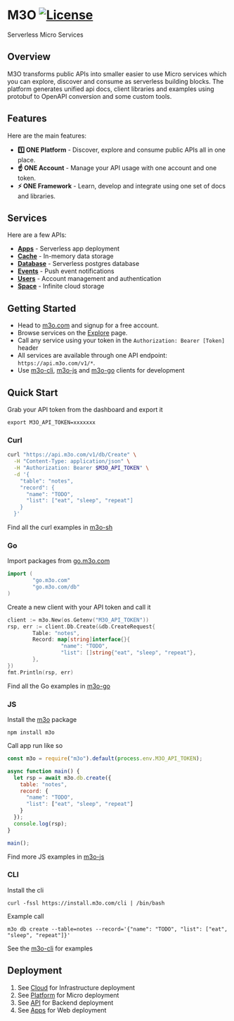 # M3O [![License](https://img.shields.io/:license-apache-blue.svg)](https://opensource.org/licenses/Apache-2.0)

Serverless Micro Services 

## Overview

M3O transforms public APIs into smaller easier to use Micro services which you can explore, discover and consume 
as serverless building blocks. The platform generates unified api docs, client libraries and examples using protobuf to OpenAPI conversion and some custom tools. 

## Features

Here are the main features:

- **1️⃣ ONE Platform** - Discover, explore and consume public APIs all in one place. 
- **☝️ ONE Account** - Manage your API usage with one account and one token.
- **⚡ ONE Framework** - Learn, develop and integrate using one set of docs and libraries.

## Services

Here are a few APIs:

- [**Apps**](https://m3o.com/app) - Serverless app deployment
- [**Cache**](https://m3o.com/cache) - In-memory data storage
- [**Database**](https://m3o.com/db) - Serverless postgres database 
- [**Events**](https://m3o.com/event) - Push event notifications
- [**Users**](https://m3o.com/user) - Account management and authentication 
- [**Space**](https://m3o.com/space) - Infinite cloud storage

## Getting Started

- Head to [m3o.com](https://m3o.com) and signup for a free account.
- Browse services on the [Explore](https://m3o.com/explore) page.
- Call any service using your token in the `Authorization: Bearer [Token]` header
- All services are available through one API endpoint: `https://api.m3o.com/v1/*`.
- Use [m3o-cli](https://github.com/m3o/m3o-cli), [m3o-js](https://github.com/m3o/m3o-js) and [m3o-go](https://github.com/m3o/m3o-go) clients for development

## Quick Start

Grab your API token from the dashboard and export it

```
export M3O_API_TOKEN=xxxxxxx
```

### Curl

```bash
curl "https://api.m3o.com/v1/db/Create" \
  -H "Content-Type: application/json" \
  -H "Authorization: Bearer $M3O_API_TOKEN" \
  -d '{
    "table": "notes",
    "record": {
      "name": "TODO",
      "list": ["eat", "sleep", "repeat"]
    }
  }'
```

Find all the curl examples in [m3o-sh](https://github.com/m3o/m3o-sh)

### Go

Import packages from [go.m3o.com](https://pkg.go.dev/go.m3o.com)

```go
import (
        "go.m3o.com"
        "go.m3o.com/db"
)
```

Create a new client with your API token and call it

```go
client := m3o.New(os.Getenv("M3O_API_TOKEN"))
rsp, err := client.Db.Create(&db.CreateRequest{
        Table: "notes",
        Record: map[string]interface{}{
                 "name": "TODO",
                 "list": []string{"eat", "sleep", "repeat"},
        },
})
fmt.Println(rsp, err)
```

Find all the Go examples in [m3o-go](https://github.com/m3o/m3o-go)

### JS

Install the [m3o](https://www.npmjs.com/package/m3o) package

```
npm install m3o
```

Call app run like so

```javascript
const m3o = require("m3o").default(process.env.M3O_API_TOKEN);

async function main() {
  let rsp = await m3o.db.create({
    table: "notes",
    record: {
      "name": "TODO",
      "list": ["eat", "sleep", "repeat"]
    }
  });
  console.log(rsp);
}

main();
```

Find more JS examples in [m3o-js](https://github.com/m3o/m3o-js)

### CLI

Install the cli

```
curl -fssl https://install.m3o.com/cli | /bin/bash
```

Example call

```
m3o db create --table=notes --record='{"name": "TODO", "list": ["eat", "sleep", "repeat"]}'
```

See the [m3o-cli](https://github.com/m3o/m3o-cli/tree/main/examples) for examples

## Deployment

1. See [Cloud](https://github.com/m3o/m3o/tree/main/cloud) for Infrastructure deployment
2. See [Platform](https://github.com/m3o/m3o/tree/main/platform) for Micro deployment 
3. See [API](https://github.com/m3o/m3o/tree/main/api) for Backend deployment
4. See [Apps](https://github.com/m3o/m3o/tree/main/apps) for Web deployment
